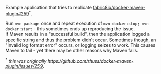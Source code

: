 Example application that tries to replicate [fabric8io/docker-maven-plugin#259](https://github.com/fabric8io/docker-maven-plugin/issues/259)<sup>*</sup>.

Run `mvn package` once and repeat execution of `mvn docker:stop; mvn docker:start` - this sometimes ends up reproducing the issue.  
If Maven results in a "successful build", then the application logged a specific string and thus the problem didn't occur.
Sometimes though, an "Invalid log format error" occurs, or logging seizes to work.
This causes Maven to fail - yet there may be other reasons why Maven fails. 

<sup>*</sup> _this was originally https://github.com/rhuss/docker-maven-plugin/issues/259_.